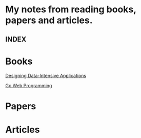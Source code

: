 # My notes from reading books, papers and articles.

## INDEX

# Books

[Designing Data-Intensive Applications](https://www.oreilly.com/library/view/designing-data-intensive-applications/9781491903063/)

[Go Web Programming](https://www.manning.com/books/go-web-programming)


# Papers



# Articles


